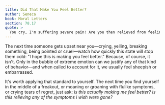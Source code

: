 ```yaml
---
title: Did That Make You Feel Better?
author: Seneca
book: Moral Letters
section: 78.17
quote: >
  You cry, I'm suffering severe pain! Are you then relieved from feeling it, if you bear it in an unmanly way?
---
```


The next time someone gets upset near you—crying, yelling, breaking something, being pointed or cruel—watch how quickly this state will stop them cold: "I hope this is making you feel better." Because, of course, it isn't. Only in the bubble of extreme emotion can we justify any of that kind of behavior—and when called to account for it, we usually feel sheepish or embarrassed.

It's worth applying that standard to yourself. The next time you find yourself in the middle of a freakout, or moaning or groaning with flulike symptoms, or crying tears of regret, just ask: _Is this actually making me feel better? Is this relieving any of the symptoms I wish were gone?_
